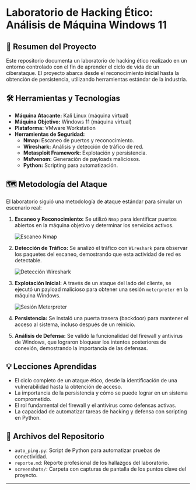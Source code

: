 # Laboratorio de Hacking Ético: Análisis de Máquina Windows 11

## 📜 Resumen del Proyecto

Este repositorio documenta un laboratorio de hacking ético realizado en un entorno controlado con el fin de aprender el ciclo de vida de un ciberataque. El proyecto abarca desde el reconocimiento inicial hasta la obtención de persistencia, utilizando herramientas estándar de la industria.

## 🛠️ Herramientas y Tecnologías

- **Máquina Atacante:** Kali Linux (máquina virtual)
- **Máquina Objetivo:** Windows 11 (máquina virtual)
- **Plataforma:** VMware Workstation
- **Herramientas de Seguridad:**
    - **Nmap:** Escaneo de puertos y reconocimiento.
    - **Wireshark:** Análisis y detección de tráfico de red.
    - **Metasploit Framework:** Explotación y persistencia.
    - **Msfvenom:** Generación de payloads maliciosos.
    - **Python:** Scripting para automatización.

## 🗺️ Metodología del Ataque

El laboratorio siguió una metodología de ataque estándar para simular un escenario real:

1.  **Escaneo y Reconocimiento:** Se utilizó `Nmap` para identificar puertos abiertos en la máquina objetivo y determinar los servicios activos.

    ![Escaneo Nmap](screenshots/nmap_scan.png)

2.  **Detección de Tráfico:** Se analizó el tráfico con `Wireshark` para observar los paquetes del escaneo, demostrando que esta actividad de red es detectable.

    ![Detección Wireshark](screenshots/wireshark_capture.png)

3.  **Explotación Inicial:** A través de un ataque del lado del cliente, se ejecutó un payload malicioso para obtener una sesión `meterpreter` en la máquina Windows.

    ![Sesión Meterpreter](screenshots/meterpreter_session.png)

4.  **Persistencia:** Se instaló una puerta trasera (backdoor) para mantener el acceso al sistema, incluso después de un reinicio.

5.  **Análisis de Defensa:** Se validó la funcionalidad del firewall y antivirus de Windows, que lograron bloquear los intentos posteriores de conexión, demostrando la importancia de las defensas.

## 💡 Lecciones Aprendidas

- El ciclo completo de un ataque ético, desde la identificación de una vulnerabilidad hasta la obtención de acceso.
- La importancia de la persistencia y cómo se puede lograr en un sistema comprometido.
- El rol fundamental del firewall y el antivirus como defensas activas.
- La capacidad de automatizar tareas de hacking y defensa con scripting en Python.

## 📂 Archivos del Repositorio

- `auto_ping.py`: Script de Python para automatizar pruebas de conectividad.
- `reporte.md`: Reporte profesional de los hallazgos del laboratorio.
- `screenshots/`: Carpeta con capturas de pantalla de los puntos clave del proyecto.

---
